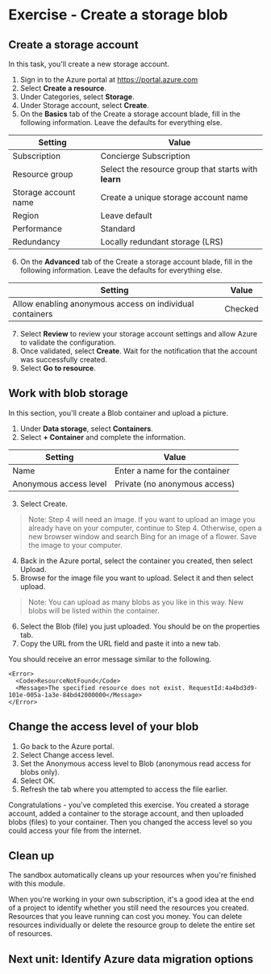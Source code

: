 # **Exercise - Create a storage blob**

## **Create a storage account**

In this task, you'll create a new storage account.

1. Sign in to the Azure portal at https://portal.azure.com
2. Select **Create a resource**.
3. Under Categories, select **Storage**.
4. Under Storage account, select **Create**.
5. On the **Basics** tab of the Create a storage account blade, fill in the following information. Leave the defaults for everything else.

| Setting              | Value                                                |
| -------------------- | ---------------------------------------------------- |
| Subscription         | Concierge Subscription                               |
| Resource group       | Select the resource group that starts with **learn** |
| Storage account name | Create a unique storage account name                 |
| Region               | Leave default                                        |
| Performance          | Standard                                             |
| Redundancy           | Locally redundant storage (LRS)                      |

6. On the **Advanced** tab of the Create a storage account blade, fill in the following information. Leave the defaults for everything else.

| Setting                                                  | Value   |
| -------------------------------------------------------- | ------- |
| Allow enabling anonymous access on individual containers | Checked |

7. Select **Review** to review your storage account settings and allow Azure to validate the configuration.
8. Once validated, select **Create**. Wait for the notification that the account was successfully created.
9. Select **Go to resource**.

## **Work with blob storage**

In this section, you'll create a Blob container and upload a picture.

1. Under **Data storage**, select **Containers**.
2. Select **\+ Container** and complete the information.

| Setting                | Value                          |
| ---------------------- | ------------------------------ |
| Name                   | Enter a name for the container |
| Anonymous access level | Private (no anonymous access)  |

3. Select Create.

> Note: Step 4 will need an image. If you want to upload an image you already have on your computer, continue to Step 4. Otherwise, open a new browser window and search Bing for an image of a flower. Save the image to your computer.

4. Back in the Azure portal, select the container you created, then select Upload.
5. Browse for the image file you want to upload. Select it and then select upload.

> Note: You can upload as many blobs as you like in this way. New blobs will be listed within the container.

6. Select the Blob (file) you just uploaded. You should be on the properties tab.
7. Copy the URL from the URL field and paste it into a new tab.

You should receive an error message similar to the following.

```
<Error>
  <Code>ResourceNotFound</Code>
  <Message>The specified resource does not exist. RequestId:4a4bd3d9-101e-005a-1a3e-84bd42000000</Message>
</Error>
```

## **Change the access level of your blob**

1. Go back to the Azure portal.
2. Select Change access level.
3. Set the Anonymous access level to Blob (anonymous read access for blobs only).
4. Select OK.
5. Refresh the tab where you attempted to access the file earlier.

Congratulations - you've completed this exercise. You created a storage account, added a container to the storage account, and then uploaded blobs (files) to your container. Then you changed the access level so you could access your file from the internet.

## **Clean up**

The sandbox automatically cleans up your resources when you're finished with this module.

When you're working in your own subscription, it's a good idea at the end of a project to identify whether you still need the resources you created. Resources that you leave running can cost you money. You can delete resources individually or delete the resource group to delete the entire set of resources.

## **Next unit: Identify Azure data migration options**
